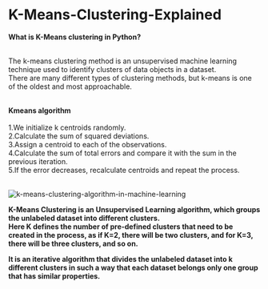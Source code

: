 # K-Means-Clustering-Explained

**What is K-Means clustering in Python?**

<br>
The k-means clustering method is an unsupervised machine learning technique used to identify clusters of data objects in a dataset. <br>There are many different types of clustering methods, but k-means is one of the oldest and most approachable.<br><br>


**Kmeans algorithm**<br>
<br>
1.We initialize k centroids randomly.<br>
2.Calculate the sum of squared deviations.<br>
3.Assign a centroid to each of the observations.<br>
4.Calculate the sum of total errors and compare it with the sum in the previous iteration.<br>
5.If the error decreases, recalculate centroids and repeat the process.<br><br>




![k-means-clustering-algorithm-in-machine-learning](https://github.com/bensonjose/K-Means-Clustering-Explained/assets/90842204/19132aff-645a-46b6-92ca-d919e5201fdf)


**K-Means Clustering is an Unsupervised Learning algorithm, which groups the unlabeled dataset into different clusters. <br>Here K defines the number of pre-defined clusters that need to be created in the process, as if K=2, there will be two clusters, and for K=3, there will be three clusters, and so on.**

**It is an iterative algorithm that divides the unlabeled dataset into k different clusters in such a way that each dataset belongs only one group that has similar properties.**
